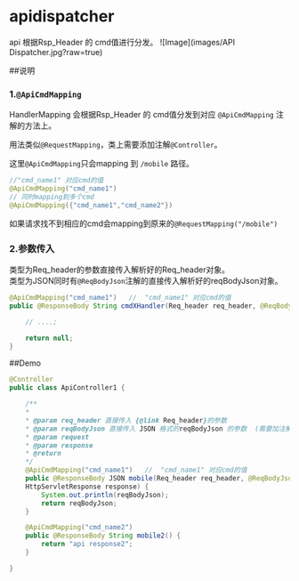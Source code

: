 # apidispatcher

api 根据Rsp_Header 的 cmd值进行分发。
![Image](images/API Dispatcher.jpg?raw=true)

##说明
### 1.`@ApiCmdMapping`
HandlerMapping 会根据Rsp_Header 的 cmd值分发到对应 `@ApiCmdMapping` 注解的方法上。  

用法类似`@RequestMapping`，类上需要添加注解`@Controller`。  

这里`@ApiCmdMapping`只会mapping 到 `/mobile` 路径。
```java
//"cmd_name1" 对应cmd的值
@ApiCmdMapping("cmd_name1")  
// 同时mapping到多个cmd
@ApiCmdMapping({"cmd_name1","cmd_name2"})  
```

如果请求找不到相应的cmd会mapping到原来的`@RequestMapping("/mobile")`

### 2.参数传入
类型为Req_header的参数直接传入解析好的Req_header对象。  
类型为JSON同时有`@ReqBodyJson`注解的直接传入解析好的reqBodyJson对象。  

```java
@ApiCmdMapping("cmd_name1")   //  "cmd_name1" 对应cmd的值
public @ResponseBody String cmdXHandler(Req_header req_header, @ReqBodyJson JSON reqBodyJson /*... other param:  */){

    // ....;

    return null;
}
```

##Demo
```java
@Controller
public class ApiController1 {

    /**
    *
    * @param req_header 直接传入 {@link Req_header}的参数
    * @param reqBodyJson 直接传入 JSON 格式的reqBodyJson 的参数  (需要加注解 @ReqBodyJson)
    * @param request
    * @param response
    * @return
    */
    @ApiCmdMapping("cmd_name1")   //  "cmd_name1" 对应cmd的值
    public @ResponseBody JSON mobile(Req_header req_header, @ReqBodyJson JSON reqBodyJson, HttpServletRequest request,
    HttpServletResponse response) {
        System.out.println(reqBodyJson);
        return reqBodyJson;
    }

    @ApiCmdMapping("cmd_name2")
    public @ResponseBody String mobile2() {
        return "api response2";
    }

}

```
